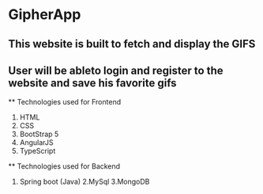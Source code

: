 # GipherApp
## This website is built to fetch and display the GIFS 
## User will be ableto login and register to the website and save his favorite gifs

** Technologies used for Frontend

1. HTML
2. CSS
3. BootStrap 5
4. AngularJS
5. TypeScript

** Technologies used for Backend

1. Spring boot (Java)
2.MySql
3.MongoDB
